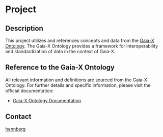 # Project

## Description

This project utilizes and references concepts and data from the [Gaia-X Ontology](https://docs.gaia-x.eu/ontology/development/). The Gaia-X Ontology provides a framework for interoperability and standardization of data in the context of Gaia-X.

## Reference to the Gaia-X Ontology

All relevant information and definitions are sourced from the Gaia-X Ontology. For further details and specific information, please visit the official documentation:

- [Gaia-X Ontology Documentation](https://docs.gaia-x.eu/ontology/development/)


## Contact 

[hennberg](https://github.com/hennberg)
